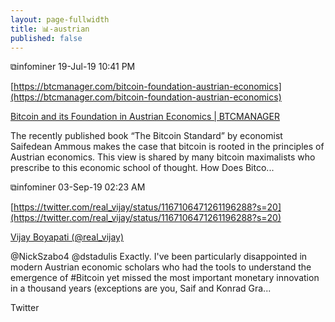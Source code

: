 ```yaml
---
layout: page-fullwidth
title: 📊-austrian
published: false
---
```


⧉infominer 19-Jul-19 10:41 PM

[https://btcmanager.com/bitcoin-foundation-austrian-economics](https://btcmanager.com/bitcoin-foundation-austrian-economics)

[Bitcoin and its Foundation in Austrian Economics | BTCMANAGER](https://btcmanager.com/bitcoin-foundation-austrian-economics)

The recently published book “The Bitcoin Standard” by economist Saifedean Ammous makes the case that bitcoin is rooted in the principles of Austrian economics. This view is shared by many bitcoin maximalists who prescribe to this economic school of thought. How Does Bitco...

⧉infominer 03-Sep-19 02:23 AM

[https://twitter.com/real_vijay/status/1167106471261196288?s=20](https://twitter.com/real_vijay/status/1167106471261196288?s=20)

[Vijay Boyapati (@real_vijay)](https://twitter.com/real_vijay)

@NickSzabo4 @dstadulis Exactly. I've been particularly disappointed in modern Austrian economic scholars who had the tools to understand the emergence of #Bitcoin yet missed the most important monetary innovation in a thousand years (exceptions are you, Saif and Konrad Gra...

Twitter